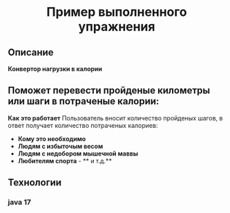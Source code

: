 <h1 align="center">Пример выполненного упражнения</h1>

## Описание

**Конвертор нагрузки в калории**

## Поможет перевести пройденые километры или шаги в потраченые калории:

**Как это работает**
Пользователь вносит количество пройденых шагов, в ответ получает количество потраченых калориев:

- **Кому это необходимо**
- **Людям с избыточым весом**
- **Людям с недобором мышечной маввы**
- **Любителям спорта** - ** и т.д.**


## Технологии

### **java 17**
